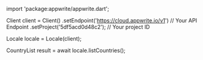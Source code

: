 import 'package:appwrite/appwrite.dart';

Client client = Client()
    .setEndpoint('https://cloud.appwrite.io/v1') // Your API Endpoint
    .setProject('5df5acd0d48c2'); // Your project ID

Locale locale = Locale(client);

CountryList result = await locale.listCountries();
